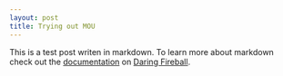 ```yaml
---
layout: post
title: Trying out MOU 
---
```


This is a test post writen in markdown. To learn more about markdown check out the 
[documentation](http://daringfireball.net/projects/markdown/) on 
[Daring Fireball](http://daringfireball.net/).